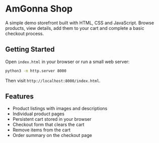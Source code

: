 # AmGonna Shop

A simple demo storefront built with HTML, CSS and JavaScript. Browse products, view details, add them to your cart and complete a basic checkout process.

## Getting Started

Open `index.html` in your browser or run a small web server:

```bash
python3 -m http.server 8000
```

Then visit `http://localhost:8000/index.html`.

## Features

- Product listings with images and descriptions
- Individual product pages
- Persistent cart stored in your browser
- Checkout form that clears the cart
- Remove items from the cart
- Order summary on the checkout page
